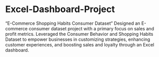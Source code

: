 # Excel-Dashboard-Project
“E-Commerce Shopping Habits Consumer Dataset”
Designed an E-commerce consumer dataset project with a primary focus on sales and profit metrics.
Leveraged the Consumer Behavior and Shopping Habits Dataset to empower businesses in customizing strategies, enhancing customer experiences, and boosting sales and loyalty through an Excel dashboard.
